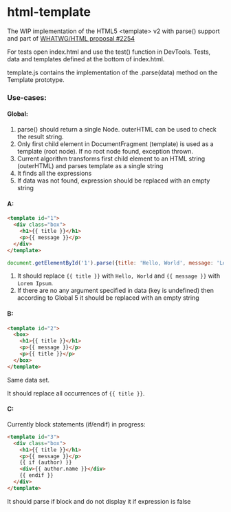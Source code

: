 # html-template
The WIP implementation of the HTML5 &lt;template> v2 with parse() support and part of [WHATWG/HTML proposal #2254](https://github.com/whatwg/html/issues/2254)

For tests open index.html and use the test() function in DevTools. Tests, data and templates defined at the bottom of index.html.

template.js contains the implementation of the .parse(data) method on the Template prototype.

### Use-cases:

#### Global:

1. parse() should return a single Node. outerHTML can be used to check the result string.
2. Only first child element in DocumentFragment (template) is used as a template (root node). If no root node found, exception thrown.
3. Current algorithm transforms first child element to an HTML string (outerHTML) and parses template as a single string
4. It finds all the expressions
5. If data was not found, expression should be replaced with an empty string

#### A:

```html
<template id="1">
  <div class="box">
    <h1>{{ title }}</h1>
    <p>{{ message }}</p>
  </div>
</template>
```

```javascript
document.getElementById('1').parse({title: 'Hello, World', message: 'Lorem Ipsum'});
```
1. It should replace `{{ title }}` with `Hello, World` and `{{ message }}` with `Lorem Ipsum`.
2. If there are no any argument specified in data (key is undefined) then according to Global 5 it should be replaced with an empty string

#### B:

```html
<template id="2">
  <box>
    <h1>{{ title }}</h1>
    <p>{{ message }}</p>
    <p>{{ title }}</p>
  </box>
</template>
```

Same data set.

It should replace all occurrences of `{{ title }}`.

#### C:

Currently block statements (if/endif) in progress:

```html
<template id="3">
  <div class="box">
    <h1>{{ title }}</h1>
    <p>{{ message }}</p>
    {{ if (author) }}
    <div>{{ author.name }}</div>
    {{ endif }}
  </div>
</template>
```

It should parse if block and do not display it if expression is false 